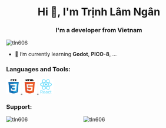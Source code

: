 <h1 align="center">Hi 👋, I'm Trịnh Lâm Ngân</h1>
<h3 align="center">I'm a developer from Vietnam</h3>

<p align="left"> <img src="https://komarev.com/ghpvc/?username=tln606&label=Profile%20views&color=0e75b6&style=flat" alt="tln606" /> </p>

- 🌱 I’m currently learning **Godot**, **PICO-8**, ...

<h3 align="left">Languages and Tools:</h3>
<p align="left"> <a href="https://www.w3schools.com/css/" target="_blank" rel="noreferrer"> <img src="https://raw.githubusercontent.com/devicons/devicon/master/icons/css3/css3-original-wordmark.svg" alt="css3" width="40" height="40"/> </a> <a href="https://www.w3.org/html/" target="_blank" rel="noreferrer"> <img src="https://raw.githubusercontent.com/devicons/devicon/master/icons/html5/html5-original-wordmark.svg" alt="html5" width="40" height="40"/> </a> <a href="https://reactjs.org/" target="_blank" rel="noreferrer"> <img src="https://raw.githubusercontent.com/devicons/devicon/master/icons/react/react-original-wordmark.svg" alt="react" width="40" height="40"/> </a> </p>

<h3 align="left">Support:</h3>
<p><a href="https://www.buymeacoffee.com/tln606"> <img align="left" src="https://cdn.buymeacoffee.com/buttons/v2/default-yellow.png" height="50" width="210" alt="tln606" /></a><a href="https://ko-fi.com/tln606"> <img align="left" src="https://cdn.ko-fi.com/cdn/kofi3.png?v=3" height="50" width="210" alt="tln606" /></a></p><br><br>


<!---
TLN606/TLN606 is a ✨ special ✨ repository because its `README.md` (this file) appears on your GitHub profile.
You can click the Preview link to take a look at your changes.
--->
